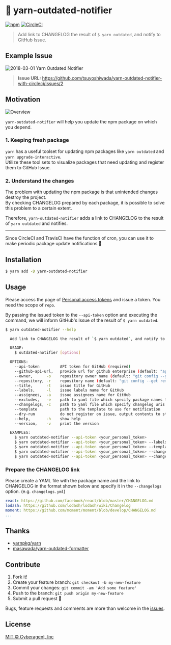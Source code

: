 # :rocket: yarn-outdated-notifier

[![npm](https://img.shields.io/npm/v/yarn-outdated-notifier.svg?style=flat-square)](https://www.npmjs.com/package/yarn-outdated-notifier)
[![CircleCI](https://img.shields.io/circleci/project/github/cats-oss/yarn-outdated-notifier/master.svg?style=flat-square)](https://circleci.com/gh/cats-oss/yarn-outdated-notifier)

> Add link to CHANGELOG the result of `$ yarn outdated`, and notify to GitHub Issue.




## Example Issue

![2018-03-01 Yarn Outdated Notifier](./docs/assets/example-issue.png)

> **Issue URL:** https://github.com/tsuyoshiwada/yarn-outdated-notifier-with-circleci/issues/2




## Motivation

![Overview](./docs/assets/overview.png)

`yarn-outdated-notifier` will help you update the npm package on which you depend.


### 1. Keeping fresh package

`yarn` has a useful toolset for updating npm packages like `yarn outdated` and `yarn upgrade-interactive`.  
Utilize these tool sets to visualize packages that need updating and register them to GitHub Issue.


### 2. Understand the changes

The problem with updating the npm package is that unintended changes destroy the project.  
By checking CHANGELOG prepared by each package, it is possible to solve this problem to a certain extent.

Therefore, `yarn-outdated-notifier` adds a link to CHANGELOG to the result of `yarn outdated` and notifies.


---


Since CircleCI and TravisCI have the function of cron, you can use it to make periodic package update notifications :tada:




## Installation

```bash
$ yarn add -D yarn-outdated-notifier
```




## Usage

Please access the page of [Personal access tokens](https://github.com/settings/tokens) and issue a token. You need the scope of `repo`.

By passing the issued token to the `--api-token` option and executing the command, we will inform GitHub's Issue of the result of `$ yarn outdated`.

```bash
$ yarn outdated-notifier --help

  Add link to CHANGELOG the result of `$ yarn outdated`, and notify to GitHub Issue.

  USAGE:
    $ outdated-notifier [options]

  OPTIONS:
    --api-token         API token for GitHub (required)
    --github-api-url,   provide url for github enterprise (default: "api.github.com")
    --owner,      -o    repository owner name (default: "git config --get remote.origin.url" infomation)
    --repository, -r    repository name (default: "git config --get remote.origin.url" infomation)
    --title,      -t    issue title for GitHub
    --labels,     -l    issue labels name for GitHub
    --assignees,  -a    issue assignees name for GitHub
    --excludes,   -e    path to yaml file which specify package names to exclude
    --changelogs, -c    path to yaml file which specify changelog uris for the packages
    --template          path to the template to use for notification
    --dry-run           do not register on issue, output contents to stdout
    --help,       -h    show help
    --version,    -v    print the version

  EXAMPLES:
    $ yarn outdated-notifier --api-token <your_personal_token>
    $ yarn outdated-notifier --api-token <your_personal_token> --labels "label_name" --assignees "assignee_name"
    $ yarn outdated-notifier --api-token <your_personal_token> --template "./template.hbs"
    $ yarn outdated-notifier --api-token <your_personal_token> --changelogs "./changelogs.yml"
    $ yarn outdated-notifier --api-token <your_personal_token> --changelogs "./changelogs.yml" --excludes "./excludes.yml"
```


### Prepare the CHANGELOG link

Please create a YAML file with the package name and the link to CHANGELOG in the format shown below and specify it in the `--changelogs` option. (e.g. `changelogs.yml`)

```yaml
react: https://github.com/facebook/react/blob/master/CHANGELOG.md
lodash: https://github.com/lodash/lodash/wiki/Changelog
moment: https://github.com/moment/moment/blob/develop/CHANGELOG.md
...
```




## Thanks

* [yarnpkg/yarn](https://github.com/yarnpkg/yarn)
* [masawada/yarn-outdated-formatter][yarn-outdated-formatter]




## Contribute

1. Fork it!
1. Create your feature branch: `git checkout -b my-new-feature`
1. Commit your changes: `git commit -am 'Add some feature'`
1. Push to the branch: `git push origin my-new-feature`
1. Submit a pull request :love_letter:

Bugs, feature requests and comments are more than welcome in the [issues](https://github.com/cats-oss/yarn-outdated-notifier/issues).




## License

[MIT © Cyberagent, Inc](./LICENSE)




[yarn-outdated-formatter]: https://github.com/masawada/yarn-outdated-formatter
